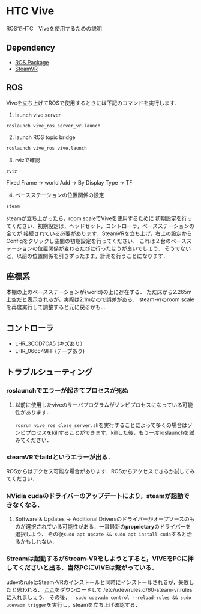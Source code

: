 # HTC Vive 

ROSでHTC　Viveを使用するための説明

## Dependency

- [ROS Package](https://github.com/robosavvy/vive_ros)
- [SteamVR](https://store.steampowered.com/steamvr?l=japanese)

## ROS

Viveを立ち上げてROSで使用するときには下記のコマンドを実行します．

1. launch vive server

```
roslaunch vive_ros server_vr.launch
```

2.  launch ROS topic bridge

```
roslaunch vive_ros vive.launch
```

3. rvizで確認

```
rviz
```
Fixed Frame -> world
Add -> By Display Type -> TF

4. ベースステーションの位置関係の設定

```
steam
```
steamが立ち上がったら，room scaleでViveを使用するために
初期設定を行ってください．初期設定は，ヘッドセット，コントローラ，ベースステーションの全てが
接続されている必要があります．SteamVRを立ち上げ，右上の設定からConfigをクリックし空間の初期設定を行ってください．
これは２台のベースステーションの位置関係が変わるたびに行ったほうが良いでしょう．
そうでないと，以前の位置関係を引きずったまま，計測を行うことになります．

## 座標系

本棚の上のベースステーションが{world}の上に存在する．
ただ床から2.265m上空だと表示されるが，実際は2.1mなので誤差がある．
steam-vrのroom scaleを再度実行して調整すると元に戻るかも．．

## コントローラ
- LHR_3CCD7CA5 (キズあり）
- LHR_066549FF (テープあり)

## トラブルシューティング

### roslaunchでエラーが起きてプロセスが死ぬ

1. 以前に使用したviveのサーバプログラムがゾンビプロセスになっている可能性があります．

   `rosrun vive_ros close_server.sh`を実行することによって多くの場合はゾンビプロセスをkillすることができます．killした後，もう一度roslaunchを試みてください．

### steamVRでfaildというエラーが出る．
ROSからはアクセス可能な場合があります．ROSからアクセスできるか試してみてください．

### NVidia cudaのドライバーのアップデートにより，steamが起動できなくなる．

1. Software & Updates -> Additional Driversのドライバーがオープソースのものが選択されている可能性がある．一番最新の**proprietary**のドライバーを選択しよう．
その後`sudo apt update && sudo apt install cuda`すると治るかもしれない．

### Streamは起動するがStream-VRをしようとすると，VIVEをPCに挿してくださいと出る．当然PCにVIVEは繋がっている．
udevのruleはSteam-VRのインストールと同時にインストールされるが，失敗したと思われる．
[ここ](https://github.com/ValveSoftware/steam-devices/blob/master/60-steam-vr.rules)をダウンロードして
/etc/udev/rules.d/60-steam-vr.rulesに入れましょう．
その後，`  sudo udevadm control --reload-rules && sudo udevadm trigger`を実行し，steamを立ち上げ確認する．
